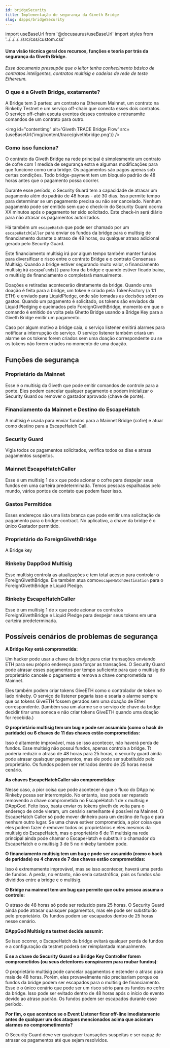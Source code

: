 ```yaml
---
id: bridgeSecurity
title: Implementação de segurança da Giveth Bridge
slug: dapps/bridgeSecurity
---
```

import useBaseUrl from '@docusaurus/useBaseUrl'
import styles from '../../../../src/css/custom.css'


#### Uma visão técnica geral dos recursos, funções e teoria por trás da segurança da Giveth Bridge.

*Esse documento pressupõe que o leitor tenha conhecimento básico de contratos inteligentes, contratos multisig e cadeias de rede de teste Ethereum.*

### O que é a Giveth Bridge, exatamente?

A Bridge tem 3 partes: um contrato na Ethereum Mainnet, um contrato na Rinkeby Testnet e um serviço off-chain que conecta esses dois contratos. O serviço off-chain escuta eventos desses contratos e retransmite comandos de um contrato para outro.

<img id="contentimg" alt='Giveth TRACE Bridge Flow' src={useBaseUrl('img/content/trace/givethbridge.png')} />

### Como isso funciona? 

O contrato da Giveth Bridge na rede principal é simplesmente um contrato de cofre com 1 medida de segurança extra e algumas modificações para que funcione como uma bridge. Os pagamentos são pagos apenas sob certas condições. Todo bridge-payment tem um bloqueio padrão de 48 horas antes que o pagamento possa ocorrer.

Durante esse período, o Security Guard tem a capacidade de atrasar um pagamento além do padrão de 48 horas - até 30 dias. Isso permite tempo para determinar se um pagamento precisa ou não ser cancelado. Nenhum pagamento pode ser emitido sem que o check-in do Security Guard ocorra XX minutos após o pagamento ter sido solicitado. Este check-in será diário para não atrasar os pagamentos autorizados.

Há também um `escapeHatch` que pode ser chamado por um `escapeHatchCaller` para enviar os fundos da bridge para o multisig de financiamento durante o atraso de 48 horas, ou qualquer atraso adicional gerado pelo Security Guard.

Este financiamento multisig irá por algum tempo também manter fundos para diversificar o risco entre o contrato Bridge e o contrato Consensus Multisig. Quando a bridge estiver segurando muito valor, o financiamento multisig irá `escapeFunds()` para fora da bridge e quando estiver ficado baixa, o multisig de financiamento o completará manualmente.

Doações e retiradas acontecerão diretamente da bridge. Quando uma doação é feita para a bridge, um token é criado pela TokenFactory (a 1:1 ETH) e enviado para LiquidPledge, onde são tomadas as decisões sobre os gastos. Quando um pagamento é solicitado, os tokens são enviados da Liquid Pledging e queimados pelo ForeignGivethBridge, momento em que o comando é emitido de volta pela Ghetto Bridge usando a Bridge Key para a Giveth Bridge emitir um pagamento.

Caso por algum motivo a bridge caia, o serviço listener emitirá alarmes para notificar a interrupção do serviço. O serviço listener também criará um alarme se os tokens forem criados sem uma doação correspondente ou se os tokens não forem criados no momento de uma doação.

## Funções de segurança

### Proprietário da Mainnet

Esse é o multisig da Giveth que pode emitir comandos de controle para a ponte. Eles podem cancelar qualquer pagamento e podem inicializar o Security Guard ou remover o gastador aprovado (chave de ponte).

### Financiamento da Mainnet e Destino do EscapeHatch

A multisig é usada para enviar fundos para a Mainnet Bridge (cofre) e atuar como destino para a EscapeHatch Call.

### Security Guard

Vigia todos os pagamentos solicitados, verifica todos os dias e atrasa pagamentos suspeitos.

### Mainnet EscapeHatchCaller

Esse é um multisig 1 de x que pode acionar o cofre para despejar seus fundos em uma carteira predeterminada. Temos pessoas espalhadas pelo mundo, vários pontos de contato que podem fazer isso.

### Gastos Permitidos

Esses endereços são uma lista branca que pode emitir uma solicitação de pagamento para o bridge-contract. No aplicativo, a chave da bridge é o único Gastador permitido.

### Proprietário do ForeignGivethBridge

A Bridge key 

### Rinkeby DappGod Multisig

Esse multisig controla as atualizações e tem total acesso para controlar o ForeignGivethBridge. Ele também atua como`escapeHatchDestination` para o ForeignGivethBridge e Liquid Pledge.

### Rinkeby EscapeHatchCaller

Esse é um multisig 1 de x que pode acionar os contratos ForeignGivethBridge e Liquid Pledge para despejar seus tokens em uma carteira predeterminada.

## Possíveis cenários de problemas de segurança

**A Bridge Key está comprometida:**

Um hacker pode usar a chave da bridge para criar transações enviando ETH para seu próprio endereço para forçar as transações. O Security Guard pode atrasar esses pagamentos por tempo suficiente para que o multisig do proprietário cancele o pagamento e remova a chave comprometida na Mainnet.

Eles também podem criar tokens GiveETH como o controlador de token no lado rinkeby. O serviço de listener pegaria isso e soaria o alarme sempre que os tokens GiveETH fossem gerados sem uma doação de Ether correspondente. (também soa um alarme se o serviço de chave da bridge decidir tirar uma soneca e não criar tokens GiveETH quando uma doação for recebida.)

**O proprietário multisig tem um bug e pode ser assumido (como o hack de paridade) ou 6 chaves de 11 das chaves estão comprometidas:**

Isso é altamente improvável, mas se isso acontecer, não haverá perda de fundos. Esse multisig não possui fundos, apenas controla a bridge. Tt poderia reduzir o atraso de 48 horas para 25 horas, o security guard ainda pode atrasar quaisquer pagamentos, mas ele pode ser substituído pelo proprietário. Os fundos podem ser retirados dentro de 25 horas nesse cenário.

**As chaves EscapeHatchCaller são comprometidas:**

Nesse caso, a pior coisa que pode acontecer é que o fluxo do DApp no Rinkeby possa ser interrompido. No entanto, isso pode ser reparado removendo a chave comprometida no EscapeHatch 1 de x multisig e DAppGod. Feito isso, basta enviar os tokens giveth de volta para o endereço de onde vieram, um cenário semelhante é possível na Mainnet. O EscapeHatch Caller só pode mover dinheiro para um destino de fuga e para nenhum outro lugar. Se uma chave estiver comprometida, a pior coisa que eles podem fazer é remover todos os proprietários e eles mesmos da multisig do EscapeHatch, mas o proprietário 6 de 11 multisig na rede principal ainda pode chamar o EscapeHatch e substituir o chamador do EscapeHatch e o multisig 3 de 5 no rinkeby também pode.

**O financiamento multisig tem um bug e pode ser assumido (como o hack de paridade) ou 4 chaves de 7 das chaves estão comprometidas:**


Isso é extremamente improvável, mas se isso acontecer, haverá uma perda de fundos. A perda, no entanto, não seria catastrófica, pois os fundos são divididos entre a bridge e o multisig.

**O Bridge na mainnet tem um bug que permite que outra pessoa assuma o controle:**

O atraso de 48 horas só pode ser reduzido para 25 horas. O Security Guard ainda pode  atrasar quaisquer pagamentos, mas ele pode ser substituído pelo proprietário. Os fundos podem ser escapados dentro de 25 horas nesse cenário.

**DAppGod Multisig na testnet decide assumir:**

Se isso ocorrer, o EscapeHatch da bridge evitará qualquer perda de fundos e a configuração da testnet poderá ser reimplantada manualmente.

**E se a chave do Security Guard e a Bridge Key Controller forem comprometidos (ou seus detentores conspirarem para roubar fundos)**:

O proprietário multisig pode cancelar pagamentos e estender o atraso para mais de 48 horas. Porém, eles provavelmente não precisariam porque os fundos da bridge podem ser escapados para o multisig de financiamento. Esse é o único cenário que pode ser um risco sério para os fundos no cofre da bridge. Isso pode ser evitado dentro de 48 horas após o início do evento devido ao atraso padrão. Os fundos podem ser escapados durante esse período.

**Por fim, o que acontece se o Event Listener ficar off-line imediatamente antes de qualquer um dos ataques mencionados acima que acionam alarmes no comprometimento?**

O Security Guard deve ver quaisquer transações suspeitas e ser capaz de atrasar os pagamentos até que sejam resolvidos.

